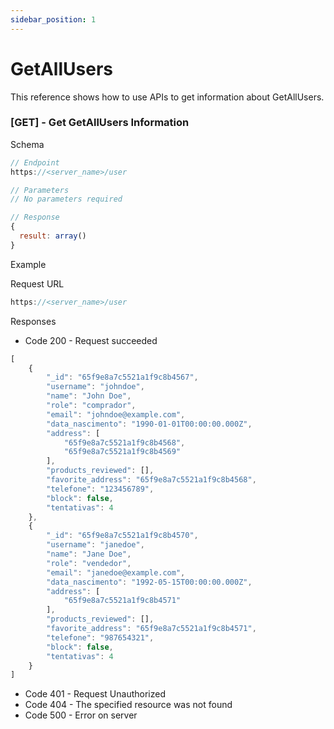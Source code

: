 ```yaml
---
sidebar_position: 1
---
```


# GetAllUsers

This reference shows how to use APIs to get information about GetAllUsers.

### [GET] - Get GetAllUsers Information

Schema
```js
// Endpoint
https://<server_name>/user

// Parameters 
// No parameters required

// Response
{
  result: array()
}
```
<p class="p_example">Example</p>

Request URL 
```js
https://<server_name>/user
```

Responses
- Code 200 - Request succeeded
```js
[
    {
        "_id": "65f9e8a7c5521a1f9c8b4567",
        "username": "johndoe",
        "name": "John Doe",
        "role": "comprador",
        "email": "johndoe@example.com",
        "data_nascimento": "1990-01-01T00:00:00.000Z",
        "address": [
            "65f9e8a7c5521a1f9c8b4568",
            "65f9e8a7c5521a1f9c8b4569"
        ],
        "products_reviewed": [],
        "favorite_address": "65f9e8a7c5521a1f9c8b4568",
        "telefone": "123456789",
        "block": false,
        "tentativas": 4
    },
    {
        "_id": "65f9e8a7c5521a1f9c8b4570",
        "username": "janedoe",
        "name": "Jane Doe",
        "role": "vendedor",
        "email": "janedoe@example.com",
        "data_nascimento": "1992-05-15T00:00:00.000Z",
        "address": [
            "65f9e8a7c5521a1f9c8b4571"
        ],
        "products_reviewed": [],
        "favorite_address": "65f9e8a7c5521a1f9c8b4571",
        "telefone": "987654321",
        "block": false,
        "tentativas": 4
    }
]
```
- Code 401 - Request Unauthorized  
- Code 404 - The specified resource was not found
- Code 500 - Error on server